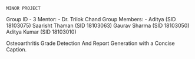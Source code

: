                                                                                     MINOR PROJECT
                                                                                    
Group ID - 3
Mentor: - Dr. Trilok Chand
Group Members: -
Aditya (SID 18103075)
Saarisht Thaman (SID 18103063)
Gaurav Sharma (SID 18103050)
Aditya Kumar (SID 18103010)

Osteoarthritis Grade Detection And Report Generation with a Concise Caption.
